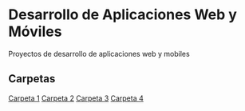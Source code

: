 # Desarrollo de Aplicaciones Web y Móviles 
Proyectos de desarrollo de aplicaciones web y mobiles
## Carpetas
[Carpeta 1](https://github.com/nmmoran/DAWN/tree/main/proyecto01)
[Carpeta 2](https://github.com/nmmoran/DAWN/tree/main/proyecto02)
[Carpeta 3](https://github.com/nmmoran/DAWN/tree/main/proyecto03)
[Carpeta 4](https://github.com/nmmoran/DAWN/tree/main/proyecto04)
